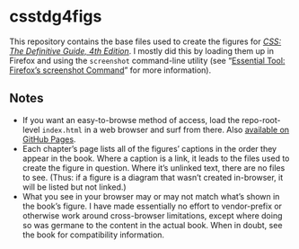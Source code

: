# csstdg4figs

This repository contains the base files used to create the figures for [_CSS: The Definitive Guide, 4th Edition_](http://shop.oreilly.com/product/0636920012726.do).  I mostly did this by loading them up in Firefox and using the `screenshot` command-line utility (see “[Essential Tool: Firefox’s screenshot Command](http://meyerweb.com/eric/thoughts/2015/10/22/firefoxs-screenshot-command/)” for more information).

## Notes

* If you want an easy-to-browse method of access, load the repo-root-level `index.html` in a web browser and surf from there.  Also [available on GitHub Pages](https://meyerweb.github.io/csstdg4figs/).
* Each chapter’s page lists all of the figures’ captions in the order they appear in the book.  Where a caption is a link, it leads to the files used to create the figure in question.  Where it’s unlinked text, there are no files to see.  (Thus: if a figure is a diagram that wasn’t created in-browser, it will be listed but not linked.)
* What you see in your browser may or may not match what’s shown in the book’s figure.  I have made essentially no effort to vendor-prefix or otherwise work around cross-browser limitations, except where doing so was germane to the content in the actual book.  When in doubt, see the book for compatibility information.
